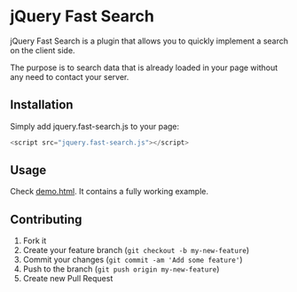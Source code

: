 # jQuery Fast Search

jQuery Fast Search is a plugin that allows you to quickly implement a search on the client side.

The purpose is to search data that is already loaded in your page without any need to contact your server.

## Installation

Simply add jquery.fast-search.js to your page:

```javascript
<script src="jquery.fast-search.js"></script>
```

## Usage

Check [demo.html](http://rawgithub.com/fernandomm/jquery-fast-search/master/demo.html). It contains a fully working example.

## Contributing

1. Fork it
2. Create your feature branch (`git checkout -b my-new-feature`)
3. Commit your changes (`git commit -am 'Add some feature'`)
4. Push to the branch (`git push origin my-new-feature`)
5. Create new Pull Request
